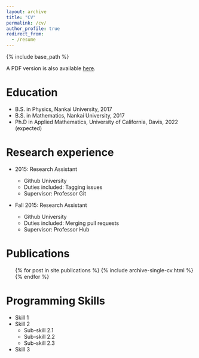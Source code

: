 ```yaml
---
layout: archive
title: "CV"
permalink: /cv/
author_profile: true
redirect_from:
  - /resume
---
```


{% include base_path %}

A PDF version is also available [here](hlnchen.github.io/CV.pdf).

# Education
* B.S. in Physics, Nankai University, 2017
* B.S. in Mathematics, Nankai University, 2017
* Ph.D in Applied Mathematics, University of California, Davis, 2022 (expected)

# Research experience
* 2015: Research Assistant
  * Github University
  * Duties included: Tagging issues
  * Supervisor: Professor Git

* Fall 2015: Research Assistant
  * Github University
  * Duties included: Merging pull requests
  * Supervisor: Professor Hub

# Publications
  <ul>{% for post in site.publications %}
    {% include archive-single-cv.html %}
  {% endfor %}</ul>

Programming Skills
======
* Skill 1
* Skill 2
  * Sub-skill 2.1
  * Sub-skill 2.2
  * Sub-skill 2.3
* Skill 3

